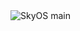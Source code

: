 
<img align="center" src="https://cdn.discordapp.com/attachments/1076894678579949682/1076894739154075668/Group_84_2.png" alt="SkyOS main" style="float: left;"/>
